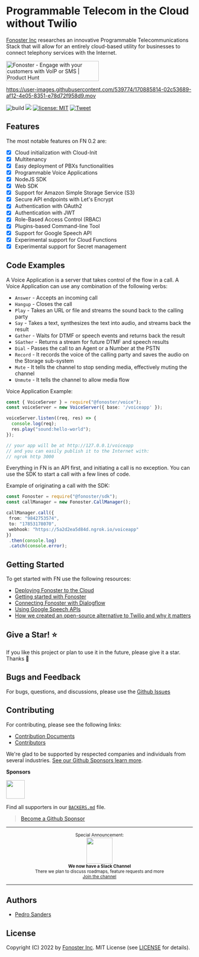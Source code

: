 
# Programmable Telecom in the Cloud without Twilio

[Fonoster Inc](https://fonoster.com) researches an innovative Programmable Telecommunications Stack that will allow for an entirely cloud-based utility for businesses to connect telephony services with the Internet.

<a href="https://www.producthunt.com/posts/fonoster?utm_source=badge-featured&utm_medium=badge&utm_souce=badge-fonoster" target="_blank"><img src="https://api.producthunt.com/widgets/embed-image/v1/featured.svg?post_id=319527&theme=light" alt="Fonoster - Engage with your customers with VoIP or SMS | Product Hunt" style="width: 250px; height: 54px;" width="250" height="54" /></a>

https://user-images.githubusercontent.com/539774/170885814-02c53689-af12-4e05-8351-e78d72f958d9.mov

![build](https://github.com/fonoster/fonoster/workflows/unit%20tests/badge.svg) <a href="./CONTRIBUTING.md"><img src="https://img.shields.io/badge/PRs-welcome-brightgreen.svg"></a> <a href="https://opensource.org/licenses/MIT"><img src="https://img.shields.io/badge/license-MIT-blue.svg" alt="license: MIT"></a> [![Tweet](https://img.shields.io/twitter/url/http/shields.io.svg?style=social)](https://twitter.com/intent/tweet?text=Programmable%20Voice%20&url=https://github.com/fonoster/fonos&via=fonoster&hashtags=voip,sip,webrtc,telephony)



## Features

The most notable features on FN 0.2 are:

- [x] Cloud initialization with Cloud-Init
- [x] Multitenancy
- [x] Easy deployment of PBXs functionalities
- [x] Programmable Voice Applications
- [x] NodeJS SDK
- [x] Web SDK
- [x] Support for Amazon Simple Storage Service (S3)
- [x] Secure API endpoints with Let's Encrypt
- [x] Authentication with OAuth2
- [X] Authentication with JWT 
- [x] Role-Based Access Control (RBAC)
- [x] Plugins-based Command-line Tool
- [x] Support for Google Speech API
- [x] Experimental support for Cloud Functions
- [x] Experimental support for Secret management

## Code Examples

A Voice Application is a server that takes control of the flow in a call. A Voice Application can use any combination of the following verbs:

- `Answer` - Accepts an incoming call
- `Hangup` - Closes the call
- `Play` - Takes an URL or file and streams the sound back to the calling party
- `Say` - Takes a text, synthesizes the text into audio, and streams back the result
- `Gather` - Waits for DTMF or speech events and returns back the result
- `SGather` - Returns a stream for future DTMF and speech results
- `Dial` - Passes the call to an Agent or a Number at the PSTN
- `Record` - It records the voice of the calling party and saves the audio on the Storage sub-system
- `Mute` - It tells the channel to stop sending media, effectively muting the channel
- `Unmute` - It tells the channel to allow media flow

Voice Application Example:

```typescript
const { VoiceServer } = require("@fonoster/voice");
const voiceServer = new VoiceServer({ base: '/voiceapp' });

voiceServer.listen((req, res) => {
  console.log(req);
  res.play("sound:hello-world");
});

// your app will be at http://127.0.0.1/voiceapp 
// and you can easily publish it to the Internet with:
// ngrok http 3000
```

Everything in FN is an API first, and initiating a call is no exception. You can use the SDK to start a call with a few lines of code.

Example of originating a call with the SDK:

```typescript
const Fonoster = require("@fonoster/sdk");
const callManager = new Fonoster.CallManager();

callManager.call({
 from: "9842753574",
 to: "17853178070",
 webhook: "https://5a2d2ea5d84d.ngrok.io/voiceapp"
})
 .then(console.log)
 .catch(console.error);
```

## Getting Started

To get started with FN use the following resources:

- [Deploying Fonoster to the Cloud](./docs/operator/deploy-your-server.md)
- [Getting started with Fonoster](https://learn.fonoster.com/)
- [Connecting Fonoster with Dialogflow](https://learn.fonoster.com/docs/tutorials/connecting_with_dialogflow)
- [Using Google Speech APIs](https://learn.fonoster.com/docs/tutorials/using_google_speech)
- [How we created an open-source alternative to Twilio and why it matters](https://github.com/fonoster/blog/blob/main/2021/001/post.md)

## Give a Star! ⭐

If you like this project or plan to use it in the future, please give it a star. Thanks 🙏

## Bugs and Feedback

For bugs, questions, and discussions, please use the [Github Issues](https://github.com/fonoster/fonoster/issues)

## Contributing

For contributing, please see the following links:

 - [Contribution Documents](https://github.com/fonoster/fonoster/blob/master/CONTRIBUTING.md)
 - [Contributors](https://github.com/fonoster/fonoster/contributors)

We're glad to be supported by respected companies and individuals from several industries. [See our Github Sponsors learn more](https://github.com/sponsors/psanders).

**Sponsors**

<a href="https://github.com/sponsors/psanders"><img src="https://www.camanio.com/en/wp-content/uploads/sites/11/2018/09/camanio-carerund-cclogga-transparent.png" height="50"/></a>

Find all supporters in our [`BACKERS.md`](./BACKERS.md) file.

> [Become a Github Sponsor](https://github.com/sponsors/fonoster)

---

<p align="center">
		<sup>Special Announcement:</sup>
		<br>
		<a href="https://form.typeform.com/to/CvQqk9">
			<img width="70px" src="https://assets.brandfolder.com/pl546j-7le8zk-afym5u/original/Slack_Mark_Web.png">
		</a>
		<br>
		<sub><b>We now have a Slack Channel</b></sub>
		<br>
		<sub>There we plan to discuss roadmaps, feature requests and more<br><a href="https://form.typeform.com/to/CvQqk9">Join the channel</a></sub>
</p>

---

## Authors
 - [Pedro Sanders](https://github.com/psanders)

## License
Copyright (C) 2022 by [Fonoster Inc](https://fonoster.com). MIT License (see [LICENSE](https://github.com/fonoster/fonoster/blob/master/LICENSE) for details).

